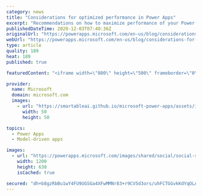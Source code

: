 ```yaml
---
category: news
title: "Considerations for optimized performance in Power Apps"
excerpt: "Recommendations on how to maximize performance of your Power Apps "
publishedDateTime: 2020-12-03T07:40:36Z
originalUrl: "https://powerapps.microsoft.com/en-us/blog/considerations-for-optimized-performance-in-power-apps/"
webUrl: "https://powerapps.microsoft.com/en-us/blog/considerations-for-optimized-performance-in-power-apps/"
type: article
quality: 189
heat: 189
published: true

featuredContent: "<iframe width=\"800\" height=\"500\" frameborder=\"0\" src=\"https://www.youtube.com/embed/jcKoqC9Vfmo\" allow=\"accelerometer; autoplay; encrypted-media; gyroscope; picture-in-picture\" allowfullscreen></iframe>"

provider:
  name: Microsoft
  domain: microsoft.com
  images:
    - url: "https://smartableai.github.io/microsoft-power-apps/assets/images/organizations/microsoft.com-50x50.jpg"
      width: 50
      height: 50

topics:
  - Power Apps
  - Model-driven apps

images:
  - url: "https://powerapps.microsoft.com/images/shared/social/social-share-post-ignite.png"
    width: 1200
    height: 630
    isCached: true

secured: "dh+b8gzRbBu1wY4FU9UGSGa4XFwMMNr83+r9CV5d3ors/uhFCTGGvkKdYqOLAaRSCN2k60KHGk4kTdSHN3lD6YrQZ2O/073lcDG0Trm0BQy1QL43HBv5Cp6FLazeTkt+nwAV0vCoPEjlE5opVRsVj2hCPBKbul8zjNjtbusS8pSQOb71oH4vyKdLrSMZjL37hGkxC0LWk/67a7h6JVq/NasbHbejk68CmmFqSJFRT3hTygAjbSMsPSRVLkQjrI8bDtOXr9mk/VVO2BqbT0M8P9FxBPcUKOw+STOoNiJOZkFh+LGLaeOYZGp3QjUV4XQaqx0u1O6hdGtoKaFMCPCmNCGrpNDdXm5KlAO35ijqqyDuL+3YiUQ9Whoo0XZB5RxKsuRLG7npEXEgskzVMKtRtQr29G88O2Uwp7z353pqPwXGR/DzktXvohe0d3iYCWg/wPa9UOLwNGzq2aA1QGhPvA==;85NuNZ3E1ZuZsCQru9CmMw=="
---
```


